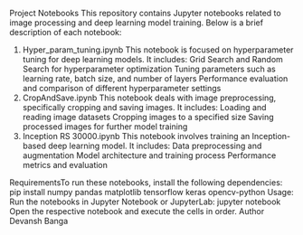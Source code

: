 Project Notebooks
This repository contains Jupyter notebooks related to image processing and deep learning model training. Below is a brief description of each notebook:
1. Hyper_param_tuning.ipynb
This notebook is focused on hyperparameter tuning for deep learning models.
It includes:
	Grid Search and Random Search for hyperparameter optimization
	Tuning parameters such as learning rate, batch size, and number of layers
	Performance evaluation and comparison of different hyperparameter settings
2. CropAndSave.ipynb
This notebook deals with image preprocessing, specifically cropping and saving images. 
It includes:
	Loading and reading image datasets
	Cropping images to a specified size
	Saving processed images for further model training
3. Inception RS 30000.ipynb
This notebook involves training an Inception-based deep learning model. 
It includes:
	Data preprocessing and augmentation
	Model architecture and training process
	Performance metrics and evaluation

RequirementsTo run these notebooks, install the following dependencies:
	pip install numpy pandas matplotlib tensorflow keras opencv-python
Usage: Run the notebooks in Jupyter Notebook or JupyterLab:
	jupyter notebook 
Open the respective notebook and execute the cells in order.
Author
Devansh Banga
